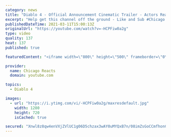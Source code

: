```yaml
---
category: news
title: "Diablo 4 - Official Announcement Cinematic Trailer - Actors React"
excerpt: "Help get this channel off the ground - Like and Sub #Chicago #Blind #React."
publishedDateTime: 2021-03-11T15:00:13Z
originalUrl: "https://youtube.com/watch?v=-HCPFiw0a2g"
type: video
quality: 137
heat: 137
published: true

featuredContent: "<iframe width=\"800\" height=\"500\" frameborder=\"0\" src=\"https://www.youtube.com/embed/-HCPFiw0a2g\" allow=\"accelerometer; autoplay; encrypted-media; gyroscope; picture-in-picture\" allowfullscreen></iframe>"

provider:
  name: Chicago Reacts
  domain: youtube.com

topics:
  - Diablo 4

images:
  - url: "https://i.ytimg.com/vi/-HCPFiw0a2g/maxresdefault.jpg"
    width: 1280
    height: 720
    isCached: true

secured: "Xnwl8z8qw4enVXjZVlUC1g06D5chzax3wAY0uMYQxB7n/08imZsGoCCmfhonCYeQiBlttsT6EenBB7tWQ4SlXwvhm0roinN0JOYQXTmB4kcaBf0nlix/owm/Wb1WR0fATeR4UPF8CgG2/sVjcYycaVlci+UPFNQBpBRNSrblBaF7zWQ0JLv9cX/04kQ1tHzkFXgoK/r1jamvFNJem2d6xze19W0L+RpjkO+9BDmScAqZCwp9yy5CCSft4ZSXxYjyAzgJ2LIs7FfrhAClRUvM63afsTZDkusDVq13mEI29T96fx3r6vpjdardq5QL5Mn4cIjeMhEHsquxS/qp9YApexs7gY+P1miYxOha6Unap9FJE67R6Ik+UFhL9oZb47DS0rs8nZJNqbQW8eXzbbTKVTKWfUC2DjBhKBkN5VZyNeLGJAPTM6Rt66tLNlr+rr0Q;qQyQJ+Kxzm3MswxcO+GPPA=="
---
```


